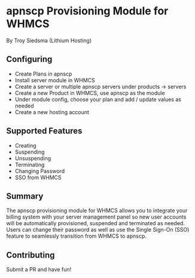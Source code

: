 # apnscp Provisioning Module for WHMCS #
By Troy Siedsma (Lithium Hosting)

## Configuring
- Create Plans in apnscp
- Install server module in WHMCS
- Create a server or multiple apnscp servers under products -> servers
- Create a new Product in WHMCS, use apnscp as the module
- Under module config, choose your plan and add / update values as needed
- Create a new hosting account

## Supported Features
- Creating
- Suspending
- Unsuspending
- Terminating
- Changing Password
- SSO from WHMCS

## Summary ##

The apnscp provisioning module for WHMCS allows you to integrate your billing system with your server management panel so new user accounts will be automatically provisioned, suspended and terminated as needed.  Users can change their password as well as use the Single Sign-On (SSO) feature to seamlessly transition from WHMCS to apnscp.

## Contributing

Submit a PR and have fun!